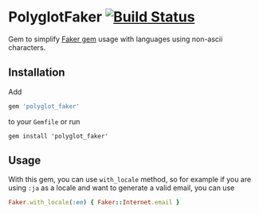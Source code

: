 # PolyglotFaker [![Build Status][travis-img]][travis-link]

Gem to simplify [Faker gem](https://github.com/stympy/faker)
usage with languages using non-ascii characters.

## Installation

Add

```ruby
gem 'polyglot_faker'
```

to your `Gemfile` or run

```
gem install 'polyglot_faker'
```

## Usage

With this gem, you can use `with_locale` method, so for example
if you are using `:ja` as a locale and want to generate a valid
email, you can use

```ruby
Faker.with_locale(:en) { Faker::Internet.email }
```

[travis-img]: https://travis-ci.org/claudetech/polyglot-faker.svg?branch=master
[travis-link]: https://travis-ci.org/claudetech/polyglot-faker
